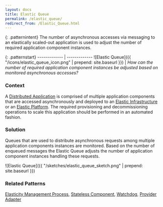 ```yaml
---
layout: docs
title: Elastic Queue
permalink: /elastic_queue/
redirect_from: /Elastic_Queue.html
---
```


{: .patternintent}
The number of asynchronous accesses via messaging to an elastically scaled-out application is used to adjust the number of required application component instances.

{: .patternstart}
------------- | -------------
![Elastic Queue]({{ "/icons/elastic_queue_icon.png" | prepend: site.baseurl }})  | *How can the number of required application component instances be adjusted based on monitored asynchronous accesses?*

### Context
A [Distributed Application](/distributed_application/) is comprised of multiple application components that are accessed asynchronously and deployed to an [Elastic Infrastructure](/elastic_infrastructure/) or an [Elastic Platform](/elastic_platform/). The required provisioning and decommissioning operations to scale this application should be performed in an automated fashion.

### Solution
Queues that are used to distribute asynchronous requests among multiple application components instances are monitored. Based on the number of enqueued messages the Elastic Queue adjusts the number of application component instances handling these requests.
 
![Elastic Queue]({{ "/sketches/elastic_queue_sketch.png" | prepend: site.baseurl }})

### Related Patterns
[Elasticity Management Process](/elasticity_management_process/), [Stateless Component](/stateless_component/), [Watchdog](/watchdog/), [Provider Adapter](/provider_adapter/)